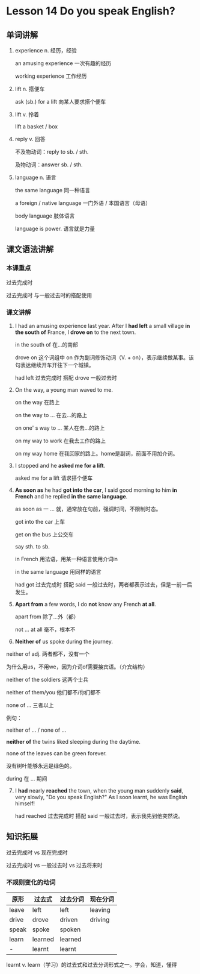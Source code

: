 # Lesson 14 Do you speak English?

## 单词讲解

1. experience n. 经历，经验

   an amusing experience 一次有趣的经历

   working experience 工作经历



2. lift n. 搭便车

   ask (sb.) for a lift 向某人要求搭个便车
   
   

3. lift v. 拎着

   lift a basket / box



4. reply v. 回答

   不及物动词：reply to sb. / sth.

   及物动词：answer sb. / sth.



5. language n. 语言

   the same language 同一种语言

   a foreign / native language 一门外语 / 本国语言（母语）

   body language 肢体语言

   language is power. 语言就是力量



## 课文语法讲解

### 本课重点

过去完成时

过去完成时 与一般过去时的搭配使用



### 课文讲解

1. I had an amusing experience last year.  After I **had left** a small village **in the south of** France, I **drove on** to the next town.

   in the south of 在...的南部

   drove on 这个词组中 on 作为副词修饰动词（V. + on），表示继续做某事。该句表达继续开车开往下一个城镇。

   had left 过去完成时 搭配 drove 一般过去时



2. On the way, a young man waved to me.

   on the way 在路上

   on the way to ... 在去...的路上

   on one' s way to ... 某人在去...的路上

   on my way to work 在我去工作的路上
   
   on my way home 在我回家的路上。home是副词，前面不用加介词。



3. I stopped and he **asked me for a lift**.

   asked me for a lift  请求搭个便车



4. **As soon as** he had **got into the car**, I said good morning to him **in French** and he replied **in the same language**.

   as soon as 一 ... 就，通常放在句前，强调时间，不限制时态。

   got into the car 上车

   get on the bus 上公交车

   say sth. to sb.

   in French 用法语，用某一种语言使用介词in

   in the same language 用同样的语言
   
   had got 过去完成时 搭配 said 一般过去时，两者都表示过去，但是一前一后发生。



5. **Apart from** a few words, I do **not** know any French **at all**.

   apart from 除了...外（都）

   not ... at all 毫不，根本不



6.  **Neither of** us spoke during the journey.

   neither of adj. 两者都不，没有一个 

   为什么用us，不用we，因为介词of需要接宾语。（介宾结构）

   neither of the soldiers 这两个士兵

   neither of them/you 他们都不/你们都不

   none of ... 三者以上

   例句：

   neither of ... / none of ...

   **neither of** the twins liked sleeping during the daytime.

   none of the leaves can be green forever.

   没有树叶能够永远是绿色的。
   
   during 在 ... 期间



7. I **had** nearly **reached** the town, when the young man suddenly **said**, very slowly, "Do you speak English?" As I soon learnt, he was English himself!

   had reached 过去完成时 搭配 said 一般过去时，表示我先到他突然说。





## 知识拓展

过去完成时 vs 现在完成时

过去完成时 vs 一般过去时 vs 过去将来时





### 不规则变化的动词

| 原形  | 过去式  | 过去分词 | 现在分词 |
| ----- | ------- | -------- | -------- |
| leave | left    | left     | leaving  |
| drive | drove   | driven   | driving  |
| speak | spoke   | spoken   |          |
| learn | learned | learned  |          |
| -     | learnt  | learnt   |          |

learnt v. learn（学习）的过去式和过去分词形式之一。学会，知道，懂得

























